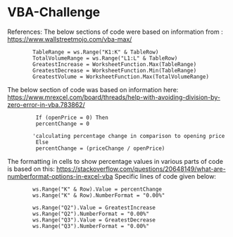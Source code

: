 # VBA-Challenge

References: 
The below sections of code were based on information from : https://www.wallstreetmojo.com/vba-max/
 
            TableRange = ws.Range("K1:K" & TableRow)
            TotalVolumeRange = ws.Range("L1:L" & TableRow)
            GreatestIncrease = WorksheetFunction.Max(TableRange)
            GreatestDecrease = WorksheetFunction.Min(TableRange)
            GreatestVolume = WorksheetFunction.Max(TotalVolumeRange)


The below section of code was based on information here: https://www.mrexcel.com/board/threads/help-with-avoiding-division-by-zero-error-in-vba.783862/


             If (openPrice = 0) Then
             percentChange = 0
        
            'calculating percentage change in comparison to opening price
             Else
             percentChange = (priceChange / openPrice)

The formatting in cells to show percentage values in various parts of code is based on this: https://stackoverflow.com/questions/20648149/what-are-numberformat-options-in-excel-vba
Specific lines of code given below: 

            ws.Range("K" & Row).Value = percentChange
            ws.Range("K" & Row).NumberFormat = "0.00%"

            ws.Range("Q2").Value = GreatestIncrease
            ws.Range("Q2").NumberFormat = "0.00%"
            ws.Range("Q3").Value = GreatestDecrease
            ws.Range("Q3").NumberFormat = "0.00%"

